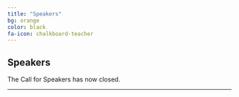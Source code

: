 ```yaml
---
title: "Speakers"
bg: orange
color: black
fa-icon: chalkboard-teacher
---
```

## Speakers

The Call for Speakers has now closed.

--------------------------
